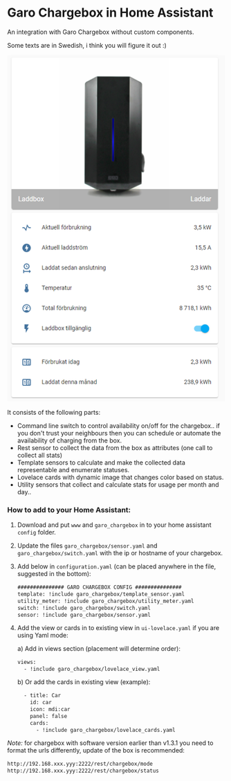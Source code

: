 # Garo Chargebox in Home Assistant
An integration with Garo Chargebox without custom components.

Some texts are in Swedish, i think you will figure it out :)

![image|311x500](content/lovelace-screenshot.png)

It consists of the following parts:

* Command line switch to control availability on/off for the chargebox.. if you don't trust your neighbours then you can schedule or automate the availability of charging from the box.
* Rest sensor to collect the data from the box as attributes (one call to collect all stats)
* Template sensors to calculate and make the collected data representable and enumerate statuses.
* Lovelace cards with dynamic image that changes color based on status.
* Utility sensors that collect and calculate stats for usage per month and day..


### How to add to your Home Assistant:

1. Download and put `www` and `garo_chargebox` in to your home assistant `config` folder.  
2. Update the files `garo_chargebox/sensor.yaml` and `garo_chargebox/switch.yaml` with the ip or hostname of your chargebox.  
3. Add below in `configuration.yaml` (can be placed anywhere in the file, suggested in the bottom):  
    ```
    ############### GARO CHARGEBOX CONFIG ###############
    template: !include garo_chargebox/template_sensor.yaml
    utility_meter: !include garo_chargebox/utility_meter.yaml
    switch: !include garo_chargebox/switch.yaml
    sensor: !include garo_chargebox/sensor.yaml

    ```

4. Add the view or cards in to existing view in `ui-lovelace.yaml` if you are using Yaml mode:


    a) Add in views section (placement will determine order):
    ```
    views:
      - !include garo_chargebox/lovelace_view.yaml
    ```
    b) Or add the cards in existing view (example):
    ```
      - title: Car
        id: car
        icon: mdi:car
        panel: false
        cards:
          - !include garo_chargebox/lovelace_cards.yaml
    ```


  
*Note:* for chargebox with software version earlier than v1.3.1 you need to format the urls differently, update of the box is recommended:
```
http://192.168.xxx.yyy:2222/rest/chargebox/mode
http://192.168.xxx.yyy:2222/rest/chargebox/status
```
